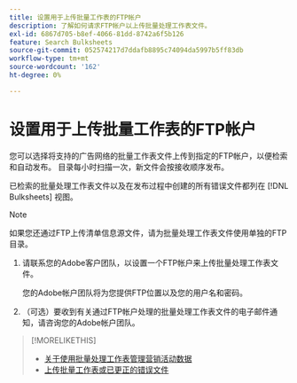 ```yaml
---
title: 设置用于上传批量工作表的FTP帐户
description: 了解如何请求FTP帐户以上传批量处理工作表文件。
exl-id: 6867d705-b8ef-4066-81dd-8742a6f5b126
feature: Search Bulksheets
source-git-commit: 052574217d7ddafb8895c74094da5997b5ff83db
workflow-type: tm+mt
source-wordcount: '162'
ht-degree: 0%

---
```


# 设置用于上传批量工作表的FTP帐户

您可以选择将支持的广告网络的批量工作表文件上传到指定的FTP帐户，以便检索和自动发布。 目录每小时扫描一次，新文件会按接收顺序发布。

已检索的批量处理工作表文件以及在发布过程中创建的所有错误文件都列在 [!DNL Bulksheets] 视图。

>[!NOTE]
>
>如果您还通过FTP上传清单信息源文件，请为批量处理工作表文件使用单独的FTP目录。

1. 请联系您的Adobe客户团队，以设置一个FTP帐户来上传批量处理工作表文件。

   您的Adobe帐户团队将为您提供FTP位置以及您的用户名和密码。

1. （可选）要收到有关通过FTP帐户处理的批量处理工作表文件的电子邮件通知，请咨询您的Adobe帐户团队。

>[!MORELIKETHIS]
>
>* [关于使用批量处理工作表管理营销活动数据](bulksheet-about.md)
>* [上传批量工作表或已更正的错误文件](bulksheet-upload.md)
